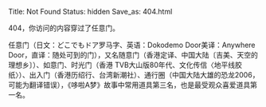 Title: Not Found
Status: hidden
Save_as: 404.html

404，你访问的内容穿过了任意门。

<div class="is-color-grey is-size-7">任意门（日文：どこでもドア罗马字、英语：Dokodemo Door美译：Anywhere Door，直译：随处可到的门），又名随意门（香港定译、中国大陆〔吉美、天空的理想乡〕）、如意门、时光门（香港 TVB大山版80年代、文化传信〈地平线胶纸〉）、出入门（香港历绍行、台湾新潮社）、通行圈（中国大陆大雄的恐龙2006，可能为翻译错误），《哆啦A梦》故事中常用道具第三名，也是最受观众喜爱道具第一名。</div>
